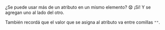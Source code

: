 ¿Se puede usar más de un atributo en un mismo elemento? :anguished: ¡Sí! Y se agregan uno al lado del otro. 

También recordá que el valor que se asigna al atributo va entre comillas `""`.